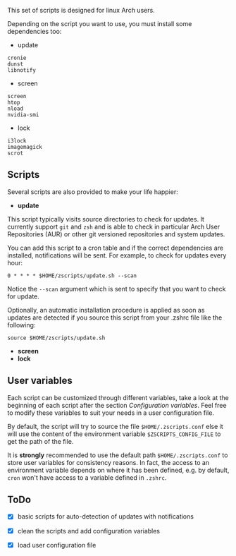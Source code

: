 This set of scripts is designed for linux Arch users.

Depending on the script you want to use, you must install some dependencies too:
- update
```
cronie
dunst
libnotify
```

- screen
```
screen
htop
nload
nvidia-smi
```

- lock
```
i3lock
imagemagick
scrot
```

Scripts
-------
Several scripts are also provided to make your life happier:

- **update**

This script typically visits source directories to check for updates. It currently support `git` and `zsh`
and is able to check in particular Arch User Repositories (AUR) or other git versioned repositories and
system updates.

You can add this script to a cron table and if the correct dependencies are installed, notifications
will be sent. For example, to check for updates every hour:

`0 * * * * $HOME/zscripts/update.sh --scan`

Notice the `--scan` argument which is sent to specify that you want to check for update.

Optionally, an automatic installation procedure is applied as soon as updates are detected
if you source this script from your .zshrc file like the following:

`source $HOME/zscripts/update.sh`

- **screen**
- **lock**

User variables
--------------

Each script can be customized through different variables, take a look at the beginning of each script
after the section *Configuration variables*. Feel free to modify these variables to suit your needs
in a user configuration file.

By default, the script will try to source the file `$HOME/.zscripts.conf` else it will use the content
of the environment variable `$ZSCRIPTS_CONFIG_FILE` to get the path of the file.

It is **strongly** recommended to use the default path `$HOME/.zscripts.conf` to store user variables
for consistency reasons. In fact, the access to an environment variable depends on where it has been
defined, e.g. by default, `cron` won't have access to a variable defined in `.zshrc`.

ToDo
----
- [x] basic scripts for auto-detection of updates with notifications
- [x] clean the scripts and add configuration variables
- [x] load user configuration file

